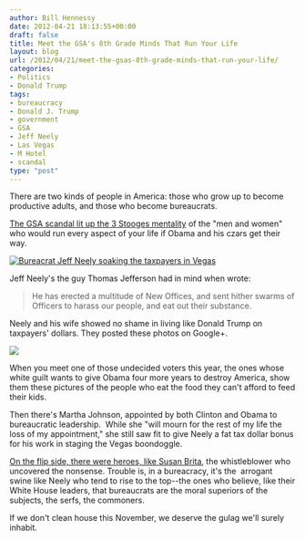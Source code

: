 ```yaml
---
author: Bill Hennessy
date: 2012-04-21 18:13:55+00:00
draft: false
title: Meet the GSA's 8th Grade Minds That Run Your Life
layout: blog
url: /2012/04/21/meet-the-gsas-8th-grade-minds-that-run-your-life/
categories:
- Politics
- Donald Trump
tags:
- bureaucracy
- Donald J. Trump
- government
- GSA
- Jeff Neely
- Las Vegas
- M Hotel
- scandal
type: "post"
---
```


There are two kinds of people in America: those who grow up to become productive adults, and those who become bureaucrats.

[The GSA scandal lit up the 3 Stooges mentality](https://www.businessinsider.com/jeff-neely-gsa-hearings-pleads-the-fifth-amendment-2012-4) of the "men and women" who would run every aspect of your life if Obama and his czars get their way.

[![Bureacrat Jeff Neely soaking the taxpayers in Vegas](https://ludicrite.files.wordpress.com/2012/04/jeff-neely1.jpg)
](https://ludicrite.files.wordpress.com/2012/04/jeff-neely1.jpg)

Jeff Neely's the guy Thomas Jefferson had in mind when wrote:


> He has erected a multitude of New Offices, and sent hither swarms of Officers to harass our people, and eat out their substance.


Neely and his wife showed no shame in living like Donald Trump on taxpayers' dollars. They posted these photos on Google+.

[![](https://ludicrite.files.wordpress.com/2012/04/neelys-vaca1.jpg)
](https://ludicrite.files.wordpress.com/2012/04/neelys-vaca1.jpg)

When you meet one of those undecided voters this year, the ones whose white guilt wants to give Obama four more years to destroy America, show them these pictures of the people who eat the food they can't afford to feed their kids.

Then there's Martha Johnson, appointed by both Clinton and Obama to bureaucratic leadership.  While she "will mourn for the rest of my life the loss of my appointment," she still saw fit to give Neely a fat tax dollar bonus for his work in staging the Vegas boondoggle.

[On the flip side, there were heroes, like Susan Brita](https://news.yahoo.com/blogs/ticket/gsa-scandal-powerful-powerless-players-181754722.html), the whistleblower who uncovered the nonsense. Trouble is, in a bureacracy, it's the  arrogant swine like Neely who tend to rise to the top--the ones who believe, like their White House leaders, that bureaucrats are the moral superiors of the subjects, the serfs, the commoners.

If we don't clean house this November, we deserve the gulag we'll surely inhabit.
